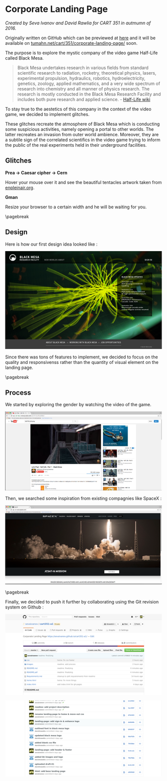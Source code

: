 # Corporate Landing Page

*Created by Seva Ivanov and David Rawlia for CART 351 in autmumn of 2016.*

Originally written on GitHub which can be previewed at [here](https://sevaivanov.github.io/cart351-a1/) and it will be available on [tumahn.net/cart/351/corporate-landing-page/](https://tumahn.net/cart/351/corporate-landing-page/) soon.

The purpose is to explore the mystic company of the video game Half-Life called Black Mesa.

> Black Mesa undertakes research in various fields from standard scientific research to radiation, rocketry, theoretical physics, lasers, experimental propulsion, hydraulics, robotics, hydroelectricity, genetics, zoology, applied mathematics, and a very wide spectrum of research into chemistry and all manner of physics research. The research is mostly conducted in the Black Mesa Research Facility and includes both pure research and applied science. - [Half-Life wiki](http://half-life.wikia.com/wiki/Black_Mesa) 

To stay true to the aestetics of this company in the context of the video game, we decided to implement glitches.

These glitches recreate the atmosphere of Black Mesa which is conducting some suspicious activities, namely opening a portal to other worlds. The latter recreates an invasion from outer world ambience. Moreover, they are a subtile sign of the correlated scientifics in the video game trying to inform the public of the real experiments held in their underground facilities.

## Glitches

**Prea -> Caesar cipher -> Cern**

Hover your mouse over it and see the beautiful tentacles artwork taken from [enpleinair.org](http://enpleinair.org/).

**Gman**

Resize your browser to a certain width and he will be waiting for you.

\pagebreak

## Design

Here is how our first design idea looked like :

![design-1](images/design/draft-1.jpg)

Since there was tons of features to implement, we decided to focus on the quality and responsivenss rather than the quantity of visual element on the landing page.

\pagebreak

## Process

We started by exploring the gender by watching the video of the game.

![ytube](images/process/ytube.png)

Then, we searched some inspiration from existing compagnies like SpaceX :

![spacex](images/process/spacex.png)

\pagebreak

Finally, we decided to push it further by collaborating using the Git revision system on Github :

![github-1](images/process/github-1.png)

![github-2](images/process/github-2.png)
